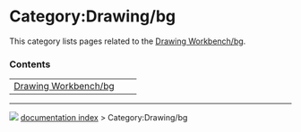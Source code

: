 # Category:Drawing/bg
This category lists pages related to the [Drawing Workbench/bg](Drawing_Workbench/bg.md).

### Contents

|     |     |     |
| --- | --- | --- |
| [Drawing Workbench/bg](Drawing_Workbench/bg.md) |



---
![](images/Button_right.svg) [documentation index](../README.md) > Category:Drawing/bg
